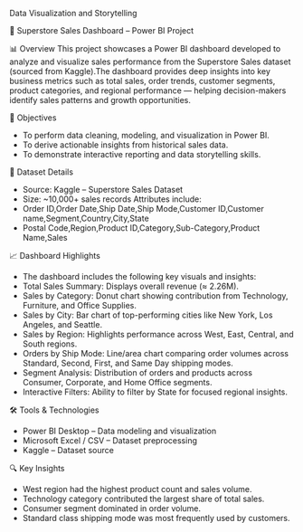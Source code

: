 Data Visualization and Storytelling

🏪 Superstore Sales Dashboard – Power BI Project

 📊 Overview
 This project showcases a Power BI dashboard developed to analyze and visualize sales performance from the Superstore Sales dataset (sourced from Kaggle).The dashboard provides deep insights into key business metrics such as total sales, order trends, customer segments, product categories, and regional performance — helping decision-makers identify sales patterns and growth opportunities.

🎯 Objectives
* To perform data cleaning, modeling, and visualization in Power BI.
* To derive actionable insights from historical sales data.
* To demonstrate interactive reporting and data storytelling skills.

🧩 Dataset Details

* Source: Kaggle – Superstore Sales Dataset
* Size: ~10,000+ sales records
Attributes include:
* Order ID,Order Date,Ship Date,Ship Mode,Customer ID,Customer name,Segment,Country,City,State
* Postal Code,Region,Product ID,Category,Sub-Category,Product Name,Sales

📈 Dashboard Highlights
* The dashboard includes the following key visuals and insights:
* Total Sales Summary: Displays overall revenue (≈ 2.26M).
* Sales by Category: Donut chart showing contribution from Technology, Furniture, and Office Supplies.
* Sales by City: Bar chart of top-performing cities like New York, Los Angeles, and Seattle.
* Sales by Region: Highlights performance across West, East, Central, and South regions.
* Orders by Ship Mode: Line/area chart comparing order volumes across Standard, Second, First, and Same Day shipping modes.
* Segment Analysis: Distribution of orders and products across Consumer, Corporate, and Home Office segments.
* Interactive Filters: Ability to filter by State for focused regional insights.

🛠️ Tools & Technologies
* Power BI Desktop – Data modeling and visualization
* Microsoft Excel / CSV – Dataset preprocessing
* Kaggle – Dataset source

🔍 Key Insights
* West region had the highest product count and sales volume.
* Technology category contributed the largest share of total sales.
* Consumer segment dominated in order volume.
* Standard class shipping mode was most frequently used by customers.

